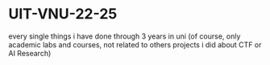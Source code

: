 # UIT-VNU-22-25
every single things i have done through 3 years in uni (of course, only academic labs and courses, not related to others projects i did about CTF or AI Research)
